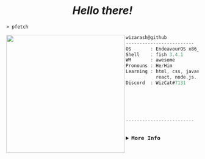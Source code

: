 <h1 align="center">
  <i> Hello there! </i>
</h1>
 
```fish
> pfetch
```
<img align="left" src="https://github.com/wizarash.png" width="310"/>

```dart
wizarash@github
-------------------------
OS       : EndeavourOS x86_64
Shell    : fish 3.4.1
WM       : awesome
Pronouns : He/Him
Learning : html, css, javascript, 
           react, node.js.
Discord  : WizCat#7131






-------------------------
```

<h2></h2>
<details>
<summary><samp><b>More Info</b></samp></summary>

<div align="center">
      <td><a href="#--------"><img height="160px" align="center" alt="GitHub Stats" src="https://github-readme-stats.vercel.app/api?username=wizarash&count_private=true&show_icons=true&include_all_commits=true&theme=radical"/></a></td>
      <td><a href="#--------"><img height="160px" align="center" alt="Top Language" src="https://github-readme-stats.vercel.app/api/top-langs/?username=wizarash&layout=compact&theme=radical"/></a></td>
</div>

</details>
